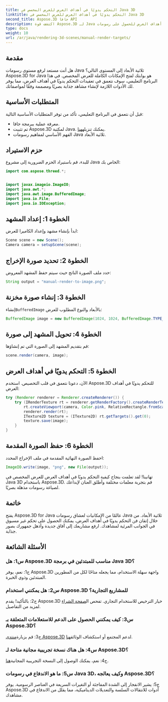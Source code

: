 ```yaml
---
title: التحكم يدويًا في أهداف العرض للعرض المخصص في Java 3D
linktitle: التحكم يدويًا في أهداف العرض للعرض المخصص في Java 3D
second_title: Aspose.3D جافا API
description: اكتشف قوة Aspose.3D لـ Java في هذا الدليل المفصّل خطوة بخطوة. يمكنك التحكم يدويًا في أهداف العرض للحصول على رسومات Java ثلاثية الأبعاد مذهلة ومخصصة.
type: docs
weight: 10
url: /ar/java/rendering-3d-scenes/manual-render-targets/
---
```

## مقدمة

هل أنت مستعد لرفع مستوى رسومات Java ثلاثية الأبعاد إلى المستوى التالي؟ Aspose.3D for Java هو بوابتك لفتح الإمكانات الكاملة للعرض المخصص. في هذا البرنامج التعليمي، سوف نتعمق في تعقيدات التحكم يدويًا في أهداف العرض، مما يوفر لك الأدوات اللازمة لإنشاء مشاهد جذابة بصريًا ومصممة وفقًا لمواصفاتك.

## المتطلبات الأساسية

قبل أن نتعمق في البرنامج التعليمي، تأكد من توفر المتطلبات الأساسية التالية:

- معرفة عملية ببرمجة جافا.
-  تم تثبيت Aspose.3D لمكتبة Java. يمكنك تنزيله[هنا](https://releases.aspose.com/3d/java/).
- الفهم الأساسي لمفاهيم رسومات Java ثلاثية الأبعاد.

## حزم الاستيراد

للبدء، قم باستيراد الحزم الضرورية إلى مشروع Java الخاص بك:

```java
import com.aspose.threed.*;


import javax.imageio.ImageIO;
import java.awt.*;
import java.awt.image.BufferedImage;
import java.io.File;
import java.io.IOException;
```

## الخطوة 1: إعداد المشهد

ابدأ بإنشاء مشهد وإعداد الكاميرا للعرض:

```java
Scene scene = new Scene();
Camera camera = setupScene(scene);
```

## الخطوة 2: تحديد صورة الإخراج

حدد ملف الصورة الناتج حيث سيتم حفظ المشهد المعروض:

```java
String output = "manual-render-to-image.png";
```

## الخطوة 3: إنشاء صورة مخزنة

 إنشاء`BufferedImage` بالأبعاد والنوع المطلوب للعرض:

```java
BufferedImage image = new BufferedImage(1024, 1024, BufferedImage.TYPE_3BYTE_BGR);
```

## الخطوة 4: تحويل المشهد إلى صورة

قم بتقديم المشهد إلى الصورة التي تم إنشاؤها:

```java
scene.render(camera, image);
```

## الخطوة 5: التحكم يدويًا في أهداف العرض

الآن، دعونا نتعمق في قلب التخصيص. استخدم Aspose.3D للتحكم يدويًا في أهداف العرض:

```java
try (Renderer renderer = Renderer.createRenderer()) {
    try (IRenderTexture rt = renderer.getRenderFactory().createRenderTexture(new RenderParameters(), 1, image.getWidth(), image.getHeight())) {
        rt.createViewport(camera, Color.pink, RelativeRectangle.fromScale(0, 0, 1, 1));
        renderer.render(rt);
        ITexture2D texture = (ITexture2D) rt.getTargets().get(0);
        texture.save(image);
    }
}
```

## الخطوة 6: حفظ الصورة المقدمة

احفظ الصورة النهائية المقدمة في ملف الإخراج المحدد:

```java
ImageIO.write(image, "png", new File(output));
```

تهانينا! لقد تعلمت بنجاح كيفية التحكم يدويًا في أهداف العرض للعرض المخصص في Java 3D باستخدام Aspose.3D. قم بتجربة معلمات مختلفة وأطلق العنان لإبداعك لصياغة رسومات مذهلة بصريًا.

## خاتمة

يفتح Aspose.3D for Java عالمًا من الإمكانيات لعشاق رسومات Java ثلاثية الأبعاد. من خلال إتقان فن التحكم يدويًا في أهداف العرض، يمكنك الحصول على تحكم غير مسبوق في الجوانب المرئية لمشاهدك. ارفع مشاريعك إلى آفاق جديدة وأذهل جمهورك بصور جذابة.

## الأسئلة الشائعة

### س1: هل Aspose.3D مناسب للمبتدئين في برمجة Java 3D؟

ج1: نعم، يوفر Aspose.3D واجهة سهلة الاستخدام، مما يجعله متاحًا لكل من المطورين المبتدئين وذوي الخبرة.

### س2: هل يمكنني استخدام Aspose.3D للمشاريع التجارية؟

 ج2: بالتأكيد! يقدم Aspose.3D خيار الترخيص للاستخدام التجاري. تفحص ال[صفحة الشراء](https://purchase.aspose.com/buy) لمزيد من التفاصيل.

### س3: كيف يمكنني الحصول على الدعم للاستعلامات المتعلقة بـ Aspose.3D؟

 ج3: قم بزيارة[منتدى Aspose.3D](https://forum.aspose.com/c/3d/18) لدعم المجتمع أو استكشاف الوثائق[هنا](https://reference.aspose.com/3d/java/).

### س4: هل هناك نسخة تجريبية مجانية متاحة لـ Aspose.3D؟

 ج4: نعم، يمكنك الوصول إلى النسخة التجريبية المجانية[هنا](https://releases.aspose.com/).

### س5: ما هو الاندفاع في رسومات Java 3D، وكيف يعالجه Aspose.3D؟

ج5: يشير الانفجار إلى الشدة المفاجئة أو التغيرات السريعة في العناصر الرسومية. يوفر Aspose.3D أدوات للانتقالات السلسة والتعديلات الديناميكية، مما يقلل من الاندفاع في مشاهدك.